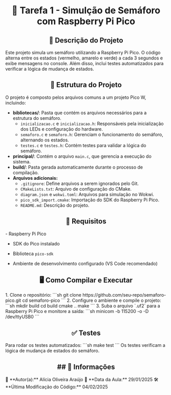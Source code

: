 <h1 align="center">🚦 Tarefa 1 - Simulção de Semáforo com Raspberry Pi Pico</h1>

<h2 align="center">📝 Descrição do Projeto</h2>
    Este projeto simula um semáforo utilizando a Raspberry Pi Pico. O código alterna entre os estados (vermelho, amarelo e verde) a cada 3 segundos e exibe mensagens no console. Além disso, inclui testes automatizados para verificar a lógica de mudança de estados.

<h2 align="center">📂 Estrutura do Projeto</h2>
O projeto é composto pelos arquivos comuns a um projeto Pico W, incluindo:

- **bibliotecas/**: Pasta que contém os arquivos necessários para a estrutura do semáforo.
  - `inicializacao.c` e `inicializacao.h`: Responsáveis pela inicialização dos LEDs e configuração do hardware.
  - `semaforo.c` e `semaforo.h`: Gerenciam o funcionamento do semáforo, alternando os estados.
  - `testes.c` e `testes.h`: Contém testes para validar a lógica do semáforo.
- **principal/**: Contém o arquivo `main.c`, que gerencia a execução do sistema.
- **build/**: Pasta gerada automaticamente durante o processo de compilação.
- **Arquivos adicionais:**
  - `.gitignore`: Define arquivos a serem ignorados pelo Git.
  - `CMakeLists.txt`: Arquivo de configuração do CMake.
  - `diagram.json` e `wokwi.toml`: Arquivos para simulação no Wokwi.
  - `pico_sdk_import.cmake`: Importação do SDK do Raspberry Pi Pico.
  - `README.md`: Descrição do projeto.

<h2 align="center">🔧 Requisitos</h2>
- Raspberry Pi Pico

- SDK do Pico instalado

- Biblioteca `pico-sdk`

- Ambiente de desenvolvimento configurado (VS Code recomendado)

<h2 align="center">🖥️ Como Compilar e Executar</h2>
1. Clone o repositório:
   ```sh
   git clone https://github.com/seu-repo/semaforo-pico.git
   cd semaforo-pico
   ```
2. Configure o ambiente e compile o projeto:
   ```sh
   mkdir build
   cd build
   cmake ..
   make
   ```
3. Suba o arquivo `.uf2` para a Raspberry Pi Pico e monitore a saída:
   ```sh
   minicom -b 115200 -o -D /dev/ttyUSB0
   ```

<h2 align="center">✅ Testes</h2>
Para rodar os testes automatizados:
```sh
make test
```
Os testes verificam a lógica de mudança de estados do semáforo.

<h2 align="center">## 📅 Informações</h2>
📌 **Autor(a):** Alícia Oliveira Araújo  
📅 **Data da Aula:** 29/01/2025  
🛠 **Última Modificação do Código:** 04/02/2025

